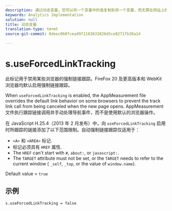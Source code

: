 ```yaml
---
description: 通过动态变量，您可以将一个变量中的值复制到另一个变量，而无需在网站上的图像请求中多次键入完整的值。
keywords: Analytics Implementation
solution: null
title: 动态变量
translation-type: tm+mt
source-git-commit: 8deec068fcea49f1183633826d5ce8271fb38a14

---
```




# s.useForcedLinkTracking

此标记用于禁用某些浏览器的强制链接跟踪。FireFox 20 及更高版本和 WebKit 浏览器均默认启用强制链接跟踪。

When `useForcedLinkTracking` is enabled, the AppMeasurement file overrides the default link behavior on some browsers to prevent the track link call from being canceled when the new page opens. AppMeasurement文件执行跟踪链接调用并手动处理导航事件，而不是使用默认的浏览器操作。

在 JavaScript H.25.4（2013 年 2 月发布）中，向 `useForcedLinkTracking` 启用时所跟踪的链接添加了以下范围限制。自动强制链接跟踪仅适用于：

* `<A>` 和 `<AREA>` 标记.
* 标记必须具有 `HREF` 属性.
* The `HREF` can't start with `#`, `about:`, or `javascript:`.
* The `TARGET` attribute must not be set, or the `TARGET` needs to refer to the current window ( `_self`, `_top`, or the value of `window.name`).

Default value = `true`

## 示例

`s.useForcedLinkTracking = false`
